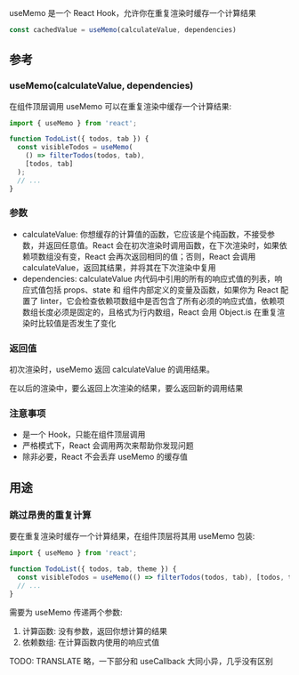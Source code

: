 
useMemo 是一个 React Hook，允许你在重复渲染时缓存一个计算结果

```javascript
const cachedValue = useMemo(calculateValue, dependencies)
```

## 参考

### useMemo(calculateValue, dependencies)

在组件顶层调用 useMemo 可以在重复渲染中缓存一个计算结果:

```javascript
import { useMemo } from 'react';

function TodoList({ todos, tab }) {
  const visibleTodos = useMemo(
    () => filterTodos(todos, tab),
    [todos, tab]
  );
  // ...
}
```

### 参数

- calculateValue: 你想缓存的计算值的函数，它应该是个纯函数，不接受参数，并返回任意值。React 会在初次渲染时调用函数，在下次渲染时，如果依赖项数组没有变，React 会再次返回相同的值；否则，React 会调用 calculateValue，返回其结果，并将其在下次渲染中复用
- dependencies: calculateValue 内代码中引用的所有的响应式值的列表，响应式值包括 props、state 和 组件内部定义的变量及函数，如果你为 React 配置了 linter，它会检查依赖项数组中是否包含了所有必须的响应式值，依赖项数组长度必须是固定的，且格式为行内数组，React 会用 Object.is 在重复渲染时比较值是否发生了变化

### 返回值

初次渲染时，useMemo 返回 calculateValue 的调用结果。

在以后的渲染中，要么返回上次渲染的结果，要么返回新的调用结果

### 注意事项

- 是一个 Hook，只能在组件顶层调用
- 严格模式下，React 会调用两次来帮助你发现问题
- 除非必要，React 不会丢弃 useMemo 的缓存值

## 用途

### 跳过昂贵的重复计算

要在重复渲染时缓存一个计算结果，在组件顶层将其用 useMemo 包装:

```javascript
import { useMemo } from 'react';

function TodoList({ todos, tab, theme }) {
  const visibleTodos = useMemo(() => filterTodos(todos, tab), [todos, tab]);
  // ...
}
```

需要为 useMemo 传递两个参数:

1. 计算函数: 没有参数，返回你想计算的结果
2. 依赖数组: 在计算函数内使用的响应式值

TODO: TRANSLATE 略，一下部分和 useCallback 大同小异，几乎没有区别
